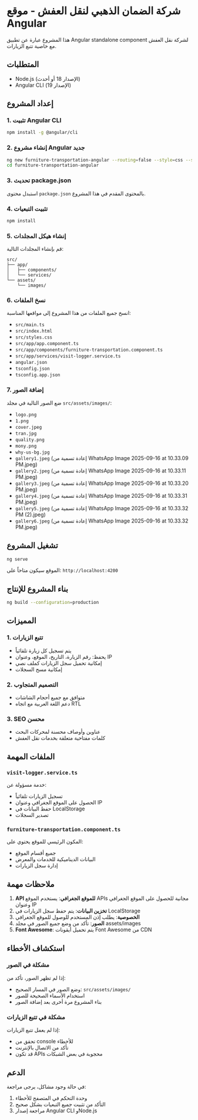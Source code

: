 # شركة الضمان الذهبي لنقل العفش - موقع Angular

هذا المشروع عبارة عن تطبيق Angular standalone component لشركة نقل العفش مع خاصية تتبع الزيارات.

## المتطلبات

- Node.js (الإصدار 18 أو أحدث)
- Angular CLI (الإصدار 19)

## إعداد المشروع

### 1. تثبيت Angular CLI
```bash
npm install -g @angular/cli
```

### 2. إنشاء مشروع Angular جديد
```bash
ng new furniture-transportation-angular --routing=false --style=css --standalone
cd furniture-transportation-angular
```

### 3. تحديث package.json
استبدل محتوى `package.json` بالمحتوى المقدم في هذا المشروع.

### 4. تثبيت التبعيات
```bash
npm install
```

### 5. إنشاء هيكل المجلدات
قم بإنشاء المجلدات التالية:
```
src/
├── app/
│   ├── components/
│   └── services/
└── assets/
    └── images/
```

### 6. نسخ الملفات
انسخ جميع الملفات من هذا المشروع إلى مواقعها المناسبة:

- `src/main.ts`
- `src/index.html`
- `src/styles.css`
- `src/app/app.component.ts`
- `src/app/components/furniture-transportation.component.ts`
- `src/app/services/visit-logger.service.ts`
- `angular.json`
- `tsconfig.json`
- `tsconfig.app.json`

### 7. إضافة الصور
ضع الصور التالية في مجلد `src/assets/images/`:
- `logo.png`
- `1.png`
- `cover.jpeg`
- `tran.jpg`
- `quality.png`
- `mony.png`
- `why-us-bg.jpg`
- `gallery1.jpeg` (إعادة تسمية من WhatsApp Image 2025-09-16 at 10.33.09 PM.jpeg)
- `gallery2.jpeg` (إعادة تسمية من WhatsApp Image 2025-09-16 at 10.33.11 PM.jpeg)
- `gallery3.jpeg` (إعادة تسمية من WhatsApp Image 2025-09-16 at 10.33.20 PM.jpeg)
- `gallery4.jpeg` (إعادة تسمية من WhatsApp Image 2025-09-16 at 10.33.31 PM.jpeg)
- `gallery5.jpeg` (إعادة تسمية من WhatsApp Image 2025-09-16 at 10.33.32 PM (2).jpeg)
- `gallery6.jpeg` (إعادة تسمية من WhatsApp Image 2025-09-16 at 10.33.32 PM.jpeg)

## تشغيل المشروع

```bash
ng serve
```

الموقع سيكون متاحاً على: `http://localhost:4200`

## بناء المشروع للإنتاج

```bash
ng build --configuration=production
```

## المميزات

### 1. تتبع الزيارات
- يتم تسجيل كل زيارة تلقائياً
- يحفظ: رقم الزيارة، التاريخ، الموقع، وعنوان IP
- إمكانية تحميل سجل الزيارات كملف نصي
- إمكانية مسح السجلات

### 2. التصميم المتجاوب
- متوافق مع جميع أحجام الشاشات
- دعم اللغة العربية مع اتجاه RTL

### 3. SEO محسن
- عناوين وأوصاف محسنة لمحركات البحث
- كلمات مفتاحية متعلقة بخدمات نقل العفش

## الملفات المهمة

### `visit-logger.service.ts`
خدمة مسؤولة عن:
- تسجيل الزيارات تلقائياً
- الحصول على الموقع الجغرافي وعنوان IP
- حفظ البيانات في LocalStorage
- تصدير السجلات

### `furniture-transportation.component.ts`
المكون الرئيسي للموقع يحتوي على:
- جميع أقسام الموقع
- البيانات الديناميكية للخدمات والمعرض
- إدارة سجل الزيارات

## ملاحظات مهمة

1. **API للموقع الجغرافي**: يستخدم الموقع APIs مجانية للحصول على الموقع الجغرافي وعنوان IP
2. **تخزين البيانات**: يتم حفظ سجل الزيارات في LocalStorage
3. **الخصوصية**: يطلب إذن المستخدم للوصول للموقع الجغرافي
4. **الصور**: تأكد من وضع جميع الصور في مجلد assets/images
5. **Font Awesome**: يتم تحميل أيقونات Font Awesome من CDN

## استكشاف الأخطاء

### مشكلة في الصور
إذا لم تظهر الصور، تأكد من:
- وضع الصور في المسار الصحيح: `src/assets/images/`
- استخدام الأسماء الصحيحة للصور
- بناء المشروع مرة أخرى بعد إضافة الصور

### مشكلة في تتبع الزيارات
إذا لم يعمل تتبع الزيارات:
- تحقق من console للأخطاء
- تأكد من الاتصال بالإنترنت
- قد تكون APIs محجوبة في بعض الشبكات

## الدعم

في حالة وجود مشاكل، يرجى مراجعة:
1. وحدة التحكم في المتصفح للأخطاء
2. التأكد من تثبيت جميع التبعيات بشكل صحيح
3. مراجعة إصدار Angular CLI وNode.js
